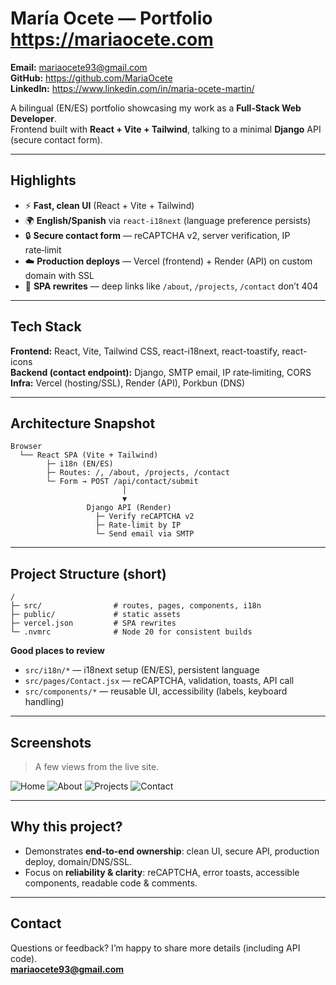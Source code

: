 # María Ocete — Portfolio https://mariaocete.com  

 
**Email:** mariaocete93@gmail.com  
**GitHub:** https://github.com/MariaOcete  
**LinkedIn:** https://www.linkedin.com/in/maria-ocete-martin/  

A bilingual (EN/ES) portfolio showcasing my work as a **Full‑Stack Web Developer**.  
Frontend built with **React + Vite + Tailwind**, talking to a minimal **Django** API (secure contact form).

---

## Highlights
- ⚡ **Fast, clean UI** (React + Vite + Tailwind)
- 🌍 **English/Spanish** via `react-i18next` (language preference persists)
- 🔒 **Secure contact form** — reCAPTCHA v2, server verification, IP rate‑limit
- ☁️ **Production deploys** — Vercel (frontend) + Render (API) on custom domain with SSL
- 🔗 **SPA rewrites** — deep links like `/about`, `/projects`, `/contact` don’t 404

---

## Tech Stack
**Frontend:** React, Vite, Tailwind CSS, react-i18next, react-toastify, react-icons  
**Backend (contact endpoint):** Django, SMTP email, IP rate‑limiting, CORS  
**Infra:** Vercel (hosting/SSL), Render (API), Porkbun (DNS)

---

## Architecture Snapshot
```
Browser
  └── React SPA (Vite + Tailwind)
        ├─ i18n (EN/ES)
        ├─ Routes: /, /about, /projects, /contact
        └─ Form → POST /api/contact/submit
                         │
                         ▼
                 Django API (Render)
                   ├─ Verify reCAPTCHA v2
                   ├─ Rate‑limit by IP
                   └─ Send email via SMTP
```

---

## Project Structure (short)
```
/
├─ src/                # routes, pages, components, i18n
├─ public/             # static assets
├─ vercel.json         # SPA rewrites
└─ .nvmrc              # Node 20 for consistent builds
```

**Good places to review**
- `src/i18n/*` — i18next setup (EN/ES), persistent language
- `src/pages/Contact.jsx` — reCAPTCHA, validation, toasts, API call
- `src/components/*` — reusable UI, accessibility (labels, keyboard handling)

---

## Screenshots
> A few views from the live site.

![Home](https://github.com/user-attachments/assets/5149eadc-5998-4619-beeb-2025972807c5)
![About](https://github.com/user-attachments/assets/50022591-4ea1-48e6-ba2d-5761e4c951e1)
![Projects](https://github.com/user-attachments/assets/d9781f8b-86c0-4799-915d-225a64f73d96)
![Contact](https://github.com/user-attachments/assets/9c180cbc-a921-4054-8afe-e44450f4e377)

---

## Why this project?
- Demonstrates **end‑to‑end ownership**: clean UI, secure API, production deploy, domain/DNS/SSL.  
- Focus on **reliability & clarity**: reCAPTCHA, error toasts, accessible components, readable code & comments.

---

## Contact
Questions or feedback? I’m happy to share more details (including API code).  
**mariaocete93@gmail.com**
